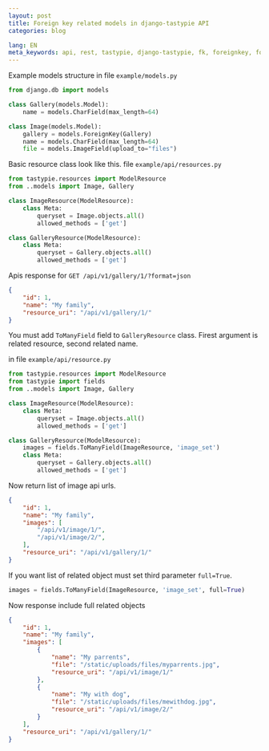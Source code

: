 ```yaml
---
layout: post
title: Foreign key related models in django-tastypie API
categories: blog

lang: EN
meta_keywords: api, rest, tastypie, django-tastypie, fk, foreignkey, foreign key
---
```


Example models structure in file `example/models.py`

``` python
from django.db import models

class Gallery(models.Model):
    name = models.CharField(max_length=64)

class Image(models.Model):
    gallery = models.ForeignKey(Gallery)
    name = models.CharField(max_length=64)
    file = models.ImageField(upload_to="files")
```

Basic resource class look like this. file `example/api/resources.py`

``` python
from tastypie.resources import ModelResource
from ..models import Image, Gallery

class ImageResource(ModelResource):
    class Meta:
        queryset = Image.objects.all()
        allowed_methods = ['get']

class GalleryResource(ModelResource):
    class Meta:
        queryset = Gallery.objects.all()
        allowed_methods = ['get']
```

Apis response for `GET /api/v1/gallery/1/?format=json`

``` json
{
    "id": 1,
    "name": "My family",
    "resource_uri": "/api/v1/gallery/1/"
}
```

You must add `ToManyField` field to `GalleryResource` class. Firest argument is related resource, second related name.

in file `example/api/resource.py`

``` python
from tastypie.resources import ModelResource
from tastypie import fields
from ..models import Image, Gallery

class ImageResource(ModelResource):
    class Meta:
        queryset = Image.objects.all()
        allowed_methods = ['get']

class GalleryResource(ModelResource):
    images = fields.ToManyField(ImageResource, 'image_set')
    class Meta:
        queryset = Gallery.objects.all()
        allowed_methods = ['get']
```

Now return list of image api urls.

``` json
{
    "id": 1,
    "name": "My family",
    "images": [
        "/api/v1/image/1/",
        "/api/v1/image/2/",
    ],
    "resource_uri": "/api/v1/gallery/1/"
}
```

If you want list of related object must set third parameter `full=True`.

``` python
images = fields.ToManyField(ImageResource, 'image_set', full=True)
```

Now response include full related objects

``` json
{
    "id": 1,
    "name": "My family",
    "images": [
        {
            "name": "My parrents",
            "file": "/static/uploads/files/myparrents.jpg",
            "resource_uri": "/api/v1/image/1/"
        },
        {
            "name": "My with dog",
            "file": "/static/uploads/files/mewithdog.jpg",
            "resource_uri": "/api/v1/image/2/"
        }
    ],
    "resource_uri": "/api/v1/gallery/1/"
}
```